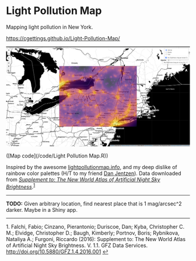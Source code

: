 # Light Pollution Map

Mapping light pollution in New York. 

https://cgettings.github.io/Light-Pollution-Map/

[![Screenshot of map](screenshot.png)](https://cgettings.github.io/Light-Pollution-Map/)

([Map code](/code/Light Pollution Map.R))

Inspired by the awesome [lightpollutionmap.info](https://www.lightpollutionmap.info/#zoom=6.90&lat=5302607&lon=-8417855&layers=B0FFFFFTFFFFFFFFF), and my deep dislike of rainbow color palettes (H/T to my friend [Dan Jentzen](https://www.brighterboston.org/staff)). Data downloaded from [*Supplement to: The New World Atlas of Artificial Night Sky Brightness*](http://doi.org/10.5880/GFZ.1.4.2016.001).<sup id="note1">[1](#myfootnote1)</sup>

---

**TODO:** Given arbitrary location, find nearest place that is 1 mag/arcsec^2 darker. Maybe in a Shiny app.

---

<a name="myfootnote1">1.</a> Falchi, Fabio; Cinzano, Pierantonio; Duriscoe, Dan; Kyba, Christopher C. M.; Elvidge, Christopher D.; Baugh, Kimberly; Portnov, Boris; Rybnikova, Nataliya A.; Furgoni, Riccardo (2016): Supplement to: The New World Atlas of Artificial Night Sky Brightness. V. 1.1. GFZ Data Services. http://doi.org/10.5880/GFZ.1.4.2016.001 [↩](#anote1)
